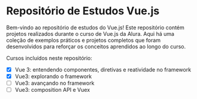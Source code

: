 # Repositório de Estudos Vue.js
Bem-vindo ao repositório de estudos do Vue.js! Este repositório contém projetos realizados durante o curso de Vue.js da Alura. Aqui há uma coleção de exemplos práticos e projetos completos que foram desenvolvidos para reforçar os conceitos aprendidos ao longo do curso.

Cursos incluídos neste repositório:
- [x] Vue 3: entendendo componentes, diretivas e reatividade no framework
- [x] Vue3: explorando o framework
- [ ] Vue3: avançando no framework
- [ ] Vue3: composition API e Vuex
